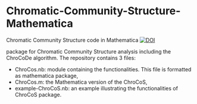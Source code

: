 # Chromatic-Community-Structure-Mathematica

Chromatic Community Structure code in Mathematica
[![DOI](https://zenodo.org/badge/DOI/10.5281/zenodo.7769611.svg)](https://doi.org/10.5281/zenodo.7769611)<br/>

package for Chromatic Community Structure analysis including the ChroCoDe algorithm. 
The repository contains 3 files:
- ChroCos.nb: module containing the functionalities. This file is formatted as mathematica package,
- ChroCos.m: the Mathematica version of the ChroCoS,
- example-ChroCoS.nb: an example illustrating the functionalities of ChroCoS package.
